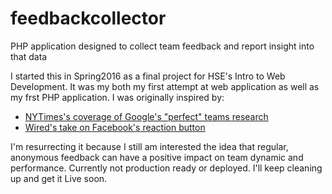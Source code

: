 # feedbackcollector
PHP application designed to collect team feedback and report insight into that data

I started this in Spring2016 as a final project for HSE's Intro to Web Development. It was my both my first attempt at web application as well as my frst PHP application. I was originally inspired by:
* [NYTimes's coverage of Google's "perfect" teams research](https://www.nytimes.com/2016/02/28/magazine/what-google-learned-from-its-quest-to-build-the-perfect-team.html?mcubz=0) 
* [Wired's take on Facebook's reaction button](https://www.wired.com/2016/02/facebook-reactions-totally-redesigned-like-button/)

I'm resurrecting it because I still am interested the idea that regular, anonymous feedback can have a positive impact on team dynamic and performance. Currently not production ready or deployed. I'll keep cleaning up and get it Live soon.

